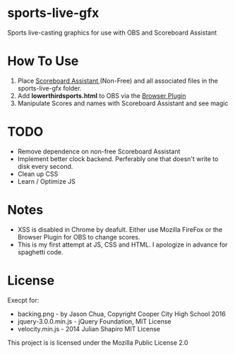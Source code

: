 # sports-live-gfx
Sports live-casting graphics for use with OBS and Scoreboard Assistant
# How To Use
1. Place [Scoreboard Assistant ](https://obsproject.com/forum/resources/scoreboard-assistant.112/) (Non-Free) and all associated files in the sports-live-gfx folder.
2. Add **lowerthirdsports.html** to OBS via the [Browser Plugin](https://obsproject.com/forum/resources/browser-plugin.115/)
3. Manipulate Scores and names with Scoreboard Assistant and see magic

# TODO
- Remove dependence on non-free Scoreboard Assistant
- Implement better clock backend. Perferably one that doesn't write to disk every second.
- Clean up CSS
- Learn / Optimize JS

# Notes
- XSS is disabled in Chrome by deafult. Either use Mozilla FireFox or the Browser Plugin for OBS to change scores.
- This is my first attempt at JS, CSS and HTML. I apologize in advance for spaghetti code.

# License
Execpt for:
- backing.png - by Jason Chua, Copyright Cooper City High School 2016
- jquery-3.0.0.min.js - jQuery Foundation, MIT License
- velocity.min.js - 2014 Julian Shapiro MIT License

This project is is licensed under the Mozilla Public License 2.0
